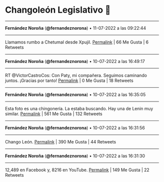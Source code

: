 # Changoleón Legislativo 🙈
*****
**Fernández Noroña** (**@fernandeznorona**) • 11-07-2022 a las 09:22:44
*****
Llamamos rumbo a Chetumal desde Xpujil.
[Permalink](https://twitter.com/fernandeznorona/status/1546545537746362369) | 66 Me Gusta | 6 Retweets
*****
**Fernández Noroña** (**@fernandeznorona**) • 10-07-2022 a las 16:49:17
*****
RT @VictorCastroCos: Con Paty, mi compañera. Seguimos caminando juntos. ¡Gracias por tanto!
[Permalink](https://twitter.com/fernandeznorona/status/1546295530875133958) | 0 Me Gusta | 18 Retweets
*****
**Fernández Noroña** (**@fernandeznorona**) • 10-07-2022 a las 16:35:05
*****
Esta foto es una chingonería. La estaba buscando. Hay una de Lenin muy similar.
[Permalink](https://twitter.com/fernandeznorona/status/1546291953226113024) | 561 Me Gusta | 132 Retweets
*****
**Fernández Noroña** (**@fernandeznorona**) • 10-07-2022 a las 16:31:56
*****
Chango León.
[Permalink](https://twitter.com/fernandeznorona/status/1546291163774291976) | 390 Me Gusta | 44 Retweets
*****
**Fernández Noroña** (**@fernandeznorona**) • 10-07-2022 a las 16:31:30
*****
12,489 en Facebook y, 8216 en YouTube.
[Permalink](https://twitter.com/fernandeznorona/status/1546291052314853376) | 149 Me Gusta | 22 Retweets